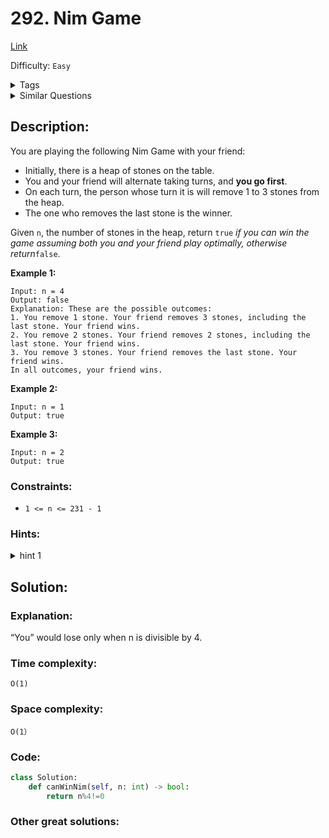 # 292. Nim Game
[Link](https://leetcode.com/problems/nim-game/)

Difficulty: `Easy`

<details>
<summary> Tags</summary>

`Math`, `Brainteaser`, `Game Theory`
</details>

<details>
<summary> Similar Questions</summary>

[Flip Game II](https://leetcode.com/problems/flip-game-ii/)	`Medium`


</details>

## Description:  
You are playing the following Nim Game with your friend:

  * Initially, there is a heap of stones on the table.
  * You and your friend will alternate taking turns, and **you go first**.
  * On each turn, the person whose turn it is will remove 1 to 3 stones from the heap.
  * The one who removes the last stone is the winner.

Given `n`, the number of stones in the heap, return `true` _if you can win the
game assuming both you and your friend play optimally, otherwise
return_`false`.



**Example 1:**

    
    
    Input: n = 4
    Output: false
    Explanation: These are the possible outcomes:
    1. You remove 1 stone. Your friend removes 3 stones, including the last stone. Your friend wins.
    2. You remove 2 stones. Your friend removes 2 stones, including the last stone. Your friend wins.
    3. You remove 3 stones. Your friend removes the last stone. Your friend wins.
    In all outcomes, your friend wins.
    

**Example 2:**

    
    
    Input: n = 1
    Output: true
    

**Example 3:**

    
    
    Input: n = 2
    Output: true
    



### Constraints:

  * `1 <= n <= 231 - 1`

### Hints:
<details>
<summary> hint 1</summary>

If there are 5 stones in the heap, could you figure out a way to remove the
stones such that you will always be the winner?


</details>


## Solution:  


### Explanation:  
“You” would lose only when n is divisible by 4.

### Time complexity:  
`O(1)`  


### Space complexity:  
`O(1）`  


### Code:  
```python
class Solution:
    def canWinNim(self, n: int) -> bool:
        return n%4!=0
```


### Other great solutions:

